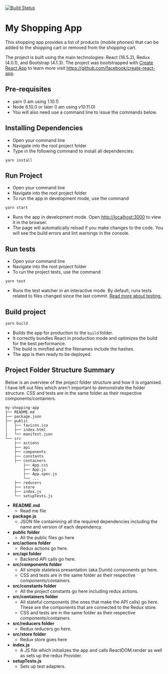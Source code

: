 [![Build Status](https://dev.azure.com/rxphaiquangtran/my-shopping-app/_apis/build/status/haiquangtran.my-shopping-app?branchName=master)](https://dev.azure.com/rxphaiquangtran/my-shopping-app/_build/latest?definitionId=1&branchName=master)

# My Shopping App

This shopping app provides a list of products (mobile phones) that can be added to the shopping cart or removed from the shopping cart.

The project is built using the main technologies: React (16.5.2), Redux (4.0.1), and Bootstrap (4.1.3).
The project was bootstrapped with [Create React App](https://github.com/facebook/create-react-app) to learn more visit https://github.com/facebook/create-react-app.

## Pre-requisites

- yarn (I am using 1.10.1)
- Node 8.10.0 or later (I am using v10.11.0)
- You will also need use a command line to issue the commands below.

## Installing Dependencies
- Open your command line
- Navigate into the root project folder
- Type in the following command to install all dependencies:

```
yarn install
```

## Run Project
- Open your command line
- Navigate into the root project folder
- To run the app in development mode, use the command

```
yarn start
```

- Runs the app in development mode. Open [http://localhost:3000](http://localhost:3000) to view it in the browser.
- The page will automatically reload if you make changes to the code. You will see the build errors and lint warnings in the console.

## Run tests
- Open your command line
- Navigate into the root project folder
- To run the project tests, use the command

```
yarn test
```

- Runs the test watcher in an interactive mode. By default, runs tests related to files changed since the last commit. [Read more about testing.](https://github.com/facebook/create-react-app/blob/master/packages/react-scripts/template/README.md#running-tests)

## Build project

```
yarn build
```

- Builds the app for production to the `build` folder.
- It correctly bundles React in production mode and optimizes the build for the best performance.
- The build is minified and the filenames include the hashes.
- The app is then ready to be deployed.

## Project Folder Structure Summary

Below is an overview of the project folder structure and how it is organised. I have left out files which aren't important to demonstrate the folder structure. CSS and tests are in the same folder as their respective components/containers.

```
my-shopping-app
├── README.md
├── package.json
├── public
│   ├── favicon.ico
│   ├── index.html
│   └── manifest.json
└── src
    ├── actions
    ├── api
    ├── components
    ├── constants
    ├── containers
        ├── App.css
        ├── App.js
        ├── App.spec.js
        └── ...
    ├── reducers
    ├── store
    ├── index.js
    └── setupTests.js
```

- **README.md**
  - Read me file
- **package.js**
  - JSON file containining all the required dependencies including the name and version of each dependency.
- **public folder**
  - All the public files go here
- **src/actions folder**
  - Redux actions go here.
- **src/api folder**
  - Backend API calls go here.
- **src/components folder**
  - All simple stateless presentation (aka Dumb) components go here.
  - CSS and tests are in the same folder as their respective components/containers.
- **src/constants folder**
  - All the project constants go here including redux actions.
- **src/containers folder**
  - All stateful components (the ones that make the API calls) go here. These are the components that are connected to the Redux store.
  - CSS and tests are in the same folder as their respective components/containers.
- **src/reducers folder**
  - Redux reducers go here.
- **src/store folder**
  - Redux store goes here
- **index.js**
  - A JS file which initializes the app and calls ReactDOM.render as well as sets up the redux Provider.
- **setupTests.js**
  - Sets up test adapters.
